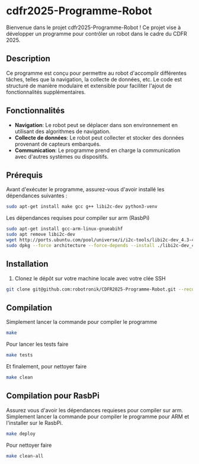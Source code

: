 # cdfr2025-Programme-Robot

Bienvenue dans le projet cdfr2025-Programme-Robot ! Ce projet vise à développer un programme pour contrôler un robot dans le cadre du CDFR 2025.

## Description

Ce programme est conçu pour permettre au robot d'accomplir différentes tâches, telles que la navigation, la collecte de données, etc. Le code est structuré de manière modulaire et extensible pour faciliter l'ajout de fonctionnalités supplémentaires.

## Fonctionnalités

- **Navigation**: Le robot peut se déplacer dans son environnement en utilisant des algorithmes de navigation.
- **Collecte de données**: Le robot peut collecter et stocker des données provenant de capteurs embarqués.
- **Communication**: Le programme prend en charge la communication avec d'autres systèmes ou dispositifs.

## Prérequis

Avant d'exécuter le programme, assurez-vous d'avoir installé les dépendances suivantes :

```bash
sudo apt-get install make gcc g++ libi2c-dev python3-venv
```

Les dépendances requises pour compiler sur arm (RasbPi)

```bash
sudo apt-get install gcc-arm-linux-gnueabihf
sudo apt remove libi2c-dev
wget http://ports.ubuntu.com/pool/universe/i/i2c-tools/libi2c-dev_4.3-4_armhf.deb
sudo dpkg --force architecture --force-depends --install ./libi2c-dev_4.3-4_armhf.deb
```

## Installation

1. Clonez le dépôt sur votre machine locale avec votre clée SSH

```bash
git clone git@github.com:robotronik/CDFR2025-Programme-Robot.git --recursive
```

## Compilation

Simplement lancer la commande pour compiler le programme

```bash
make
```

Pour lancer les tests faire

```bash
make tests
```

Et finalement, pour nettoyer faire

```bash
make clean
```

## Compilation pour RasbPi

Assurez vous d'avoir les dépendances requieses pour compiler sur arm.
Simplement lancer la commande pour compiler le programme pour ARM et l'installer sur le RasbPi.

```bash
make deploy
```

Pour nettoyer faire

```bash
make clean-all
```